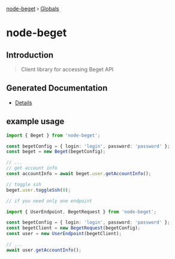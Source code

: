[node-beget](README.md) › [Globals](globals.md)

# node-beget

## Introduction

> Client library for accessing Beget API

## Generated Documentation

-   [Details](./docs/globals.md)

## example usage

```ts
import { Beget } from 'node-beget';

const begetConfig = { login: 'login', password: 'password' };
const beget = new Beget(begetConfig);

// ...
// get account info
const accountInfo = await beget.user.getAccountInfo();

// toggle ssh
beget.user.toggleSsh(0);
```

```ts
// if you need only one endpoint

import { UserEndpoint, BegetRequest } from 'node-beget';

const begetConfig = { login: 'login', password: 'password' };
const begetClient = new BegetRequest(begetConfig);
const user = new UserEndpoint(begetClient);

// ...
await user.getAccountInfo();
```
